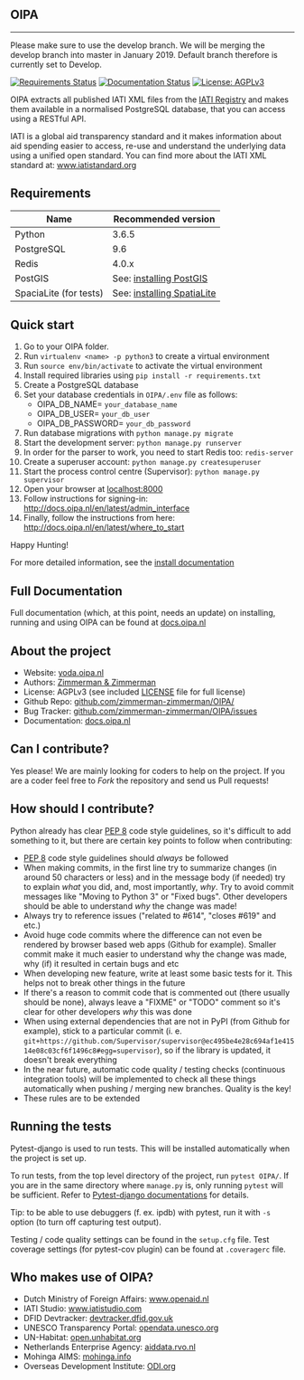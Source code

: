 ## OIPA
--------

Please make sure to use the develop branch. We will be merging the develop branch into master in January 2019. Default branch therefore is currently set to Develop.
<!---
These are temporary disabled:

[![Build Status](https://travis-ci.org/zimmerman-zimmerman/OIPA.svg?branch=develop)](https://travis-ci.org/zimmerman-zimmerman/OIPA)
[![Coverage Status](https://coveralls.io/repos/zimmerman-zimmerman/OIPA/badge.svg?branch=develop&service=github)](https://coveralls.io/github/zimmerman-zimmerman/OIPA?branch=develop)
[![Gitter](https://img.shields.io/gitter/room/nwjs/nw.js.svg?maxAge=2592000)](https://gitter.im/zimmerman-zimmerman/OIPA)

-->

[![Requirements Status](https://requires.io/github/zimmerman-zimmerman/OIPA/requirements.svg?branch=develop)](https://requires.io/github/zimmerman-zimmerman/OIPA/requirements/?branch=develop)
[![Documentation Status](https://readthedocs.org/projects/oipa-docs/badge/?version=latest)](http://docs.oipa.nl/en/latest/?badge=latest)
[![License: AGPLv3](https://img.shields.io/badge/License-AGPL%20v3-blue.svg)](https://github.com/zimmerman-zimmerman/OIPA/blob/master/LICENSE.MD)


OIPA extracts all published IATI XML files from the [IATI Registry](http://www.iatiregistry.org/publisher) and makes them available in a normalised PostgreSQL database, that you can access using a RESTful API.

IATI is a global aid transparency standard and it makes information about aid spending easier to access, re-use and understand the underlying data using a unified open standard. You can find more about the IATI XML standard at: <a href="http://www.iatistandard.org" target="_blank">www.iatistandard.org</a>

## Requirements

| Name                   | Recommended version |
| ---                    | ---       |
| Python                 | 3.6.5     |
| PostgreSQL             | 9.6       |
| Redis                  | 4.0.x     |
| PostGIS                | See: <a href="https://docs.djangoproject.com/en/2.0/ref/contrib/gis/install/postgis/">installing PostGIS</a> |
| SpaciaLite (for tests) | See: <a href="https://docs.djangoproject.com/en/2.0/ref/contrib/gis/install/spatialite/">installing SpatiaLite</a> |


## Quick start

1. Go to your OIPA folder.
2. Run ```virtualenv <name> -p python3``` to create a virtual environment
3. Run ```source env/bin/activate``` to activate the virtual environment
4. Install required libraries using ```pip install -r requirements.txt```
5. Create a PostgreSQL database
6. Set your database credentials in ```OIPA/.env``` file as follows:
   * OIPA_DB_NAME= ```your_database_name```
   * OIPA_DB_USER= ```your_db_user```
   * OIPA_DB_PASSWORD= ```your_db_password```
7. Run database migrations with ```python manage.py migrate```
8. Start the development server: ```python manage.py runserver```
8. In order for the parser to work, you need to start Redis too: ```redis-server```
9. Create a superuser account: `python manage.py createsuperuser`
10. Start the process control centre (Supervisor): ```python manage.py supervisor```
11. Open your browser at <a href="http://localhost:8000" target="_blank">localhost:8000</a>
12. Follow instructions for signing-in: <a href="http://docs.oipa.nl/en/latest/admin_interface/" target="_blank">http://docs.oipa.nl/en/latest/admin_interface</a>
13. Finally, follow the instructions from here: <a href="http://docs.oipa.nl/en/latest/where_to_start/" target="_blank">http://docs.oipa.nl/en/latest/where_to_start</a>

Happy Hunting!

For more detailed information, see the [install documentation](http://docs.oipa.nl/en/latest/installing/)


## Full Documentation

Full documentation (which, at this point, needs an update) on installing, running and using OIPA can be found at <a href="http://docs.oipa.nl" target="_blank">docs.oipa.nl</a>


## About the project
* Website:         <a href="https://yoda.oipa.nl" target="_blank">yoda.oipa.nl</a>
* Authors:          <a href="https://www.zimmermanzimmerman.nl/" target="_blank">Zimmerman & Zimmerman</a>
* License:          AGPLv3 (see included <a href="https://github.com/zimmerman-zimmerman/OIPA/blob/master/LICENSE.MD" target="_blank">LICENSE</a> file for full license)
* Github Repo:      <a href="https://github.com/zimmerman-zimmerman/OIPA/" target="_blank">github.com/zimmerman-zimmerman/OIPA/</a>
* Bug Tracker:      <a href="https://github.com/zimmerman-zimmerman/OIPA/issues" target="_blank">github.com/zimmerman-zimmerman/OIPA/issues</a>
* Documentation:    <a href="https://github.com/zimmerman-zimmerman/OIPA/wiki" target="_blank">docs.oipa.nl</a>


## Can I contribute?

Yes please! We are mainly looking for coders to help on the project. If you are a coder feel free to *Fork* the repository and send us Pull requests!

## How should I contribute?

Python already has clear <a href="https://www.python.org/dev/peps/pep-0008/" target="_blank">PEP 8</a> code style guidelines, so it's difficult to add something to it, but there are certain key points to follow when contributing:

* <a href="https://www.python.org/dev/peps/pep-0008/" target="_blank">PEP 8</a> code style guidelines should _always_ be followed
* When making commits, in the first line try to summarize changes (in around 50 characters or less) and in the message body (if needed) try to explain _what_ you did, and, most importantly, _why_. Try to avoid commit messages like "Moving to Python 3" or "Fixed bugs". Other developers should be able to understand _why_ the change was made!
* Always try to reference issues ("related to #614", "closes #619" and etc.)
* Avoid huge code commits where the difference can not even be rendered by browser based web apps (Github for example). Smaller commit make it much easier to understand why the change was made, why (if) it resulted in certain bugs and etc
* When developing new feature, write at least some basic tests for it. This helps not to break other things in the future
* If there's a reason to commit code that is commented out (there usually should be none), always leave a "FIXME" or "TODO" comment so it's clear for other developers _why_ this was done
* When using external dependencies that are not in PyPI (from Github for example), stick to a particular commit (i. e. `git+https://github.com/Supervisor/supervisor@ec495be4e28c694af1e41514e08c03cf6f1496c8#egg=supervisor`), so if the library is updated, it doesn't break everything
* In the near future, automatic code quality / testing checks (continuous integration tools) will be implemented to check all these things automatically when pushing / merging new branches. Quality is the key!
* These rules are to be extended

## Running the tests
Pytest-django is used to run tests. This will be installed automatically when the project is set up.

To run tests, from the top level directory of the project, run ```pytest OIPA/```. If you are in the same directory where ```manage.py``` is, only running ```pytest``` will be sufficient. Refer to <a href="https://pytest-django.readthedocs.io/en/latest/#" target="_blank">Pytest-django documentations</a> for details.

Tip: to be able to use debuggers (f. ex. ipdb) with pytest, run it with `-s` option (to turn off capturing test output).

Testing / code quality settings can be found in the `setup.cfg` file. Test coverage settings (for pytest-cov plugin) can be found at `.coveragerc` file.


## Who makes use of OIPA?
* Dutch Ministry of Foreign Affairs:         <a href="https://www.openaid.nl" target="_blank">www.openaid.nl</a>
* IATI Studio:                               <a href="https://www.iatistudio.com/" target="_blank">www.iatistudio.com</a>
* DFID Devtracker:                           <a href="https://devtracker.dfid.gov.uk/" target="_blank">devtracker.dfid.gov.uk</a>
* UNESCO Transparency Portal:                <a href="https://opendata.unesco.org" target="_blank">opendata.unesco.org</a>
* UN-Habitat:                                <a href="http://open.unhabitat.org" target="_blank">open.unhabitat.org</a>
* Netherlands Enterprise Agency:             <a href="https://aiddata.rvo.nl/" target="_blank">aiddata.rvo.nl</a>
* Mohinga AIMS:                              <a href="http://mohinga.info/en/" target="_blank">mohinga.info</a>
* Overseas Development Institute:            <a href="https://transparency.odi.org/" target="_blank">ODI.org</a>
